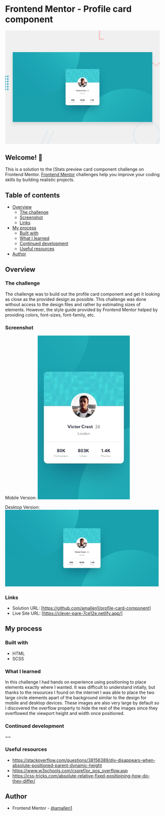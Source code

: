 # Frontend Mentor - Profile card component

![Design preview for the Profile card component coding challenge](./design/desktop-preview.jpg)


## Welcome! 👋

This is a solution to the [Stats preview card component challenge on Frontend Mentor.
[Frontend Mentor](https://www.frontendmentor.io) challenges help you improve your coding skills by building realistic projects.

## Table of contents

- [Overview](#overview)
  - [The challenge](#the-challenge)
  - [Screenshot](#screenshot)
  - [Links](#links)
- [My process](#my-process)
  - [Built with](#built-with)
  - [What I learned](#what-i-learned)
  - [Continued development](#continued-development)
  - [Useful resources](#useful-resources)
- [Author](#author)

## Overview

### The challenge

The challenge was to build out the profile card component and get it looking as close as the provided design as possible. 
This challenge was done without access to the design files and rather by estimating sizes of elements. However, the style guide provided by Frontend Mentor helped by providing colors, font-sizes, font-family, etc. 

### Screenshot

Mobile Version:
<img src="/design/mobile-design.jpg" width="300"/>

Desktop Version:
<img src="/design/desktop-design.jpg" width="500">


### Links

- Solution URL: [https://github.com/amallen1/profile-card-component]
- Live Site URL: [https://clever-pare-7ce12e.netlify.app/]


## My process

### Built with

- HTML
- SCSS

### What I learned

In this challenge I had hands on experience using positioning to place elements exactly where I wanted. It was difficult to understand intially, but thanks to the resources I found on the internet I was able to place the two large circle elements apart of the background similar to the design for mobile and desktop devices. These images are also very large by default so I discovered the overflow property to hide the rest of the images since they overflowed the viewport height and width once positioned.

### Continued development

~~

### Useful resources

- https://stackoverflow.com/questions/38156389/div-disappears-when-absolute-positioned-parent-dynamic-height
- https://www.w3schools.com/cssref/pr_pos_overflow.asp
- https://css-tricks.com/absolute-relative-fixed-positioining-how-do-they-differ/

## Author
- Frontend Mentor - [@amallen1](https://www.frontendmentor.io/profile/amallen1)

